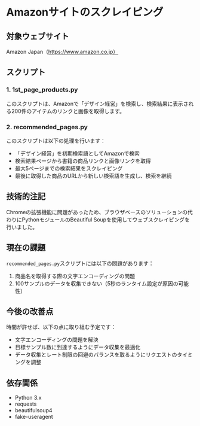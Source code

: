 # Amazonサイトのスクレイピング

## 対象ウェブサイト
Amazon Japan（https://www.amazon.co.jp）

## スクリプト

### 1. 1st_page_products.py
このスクリプトは、Amazonで「デザイン経営」を検索し、検索結果に表示される200件のアイテムのリンクと画像を取得します。

### 2. recommended_pages.py
このスクリプトは以下の処理を行います：
- 「デザイン経営」を初期検索語としてAmazonで検索
- 検索結果ページから書籍の商品リンクと画像リンクを取得
- 最大5ページまでの検索結果をスクレイピング
- 最後に取得した商品のURLから新しい検索語を生成し、検索を継続

## 技術的注記
Chromeの拡張機能に問題があったため、ブラウザベースのソリューションの代わりにPythonモジュールのBeautiful Soupを使用してウェブスクレイピングを行いました。

## 現在の課題
`recommended_pages.py`スクリプトには以下の問題があります：
1. 商品名を取得する際の文字エンコーディングの問題
2. 100サンプルのデータを収集できない（5秒のランタイム設定が原因の可能性）

## 今後の改善点
時間が許せば、以下の点に取り組む予定です：
- 文字エンコーディングの問題を解決
- 目標サンプル数に到達するようにデータ収集を最適化
- データ収集とレート制限の回避のバランスを取るようにリクエストのタイミングを調整

## 依存関係
- Python 3.x
- requests
- beautifulsoup4
- fake-useragent